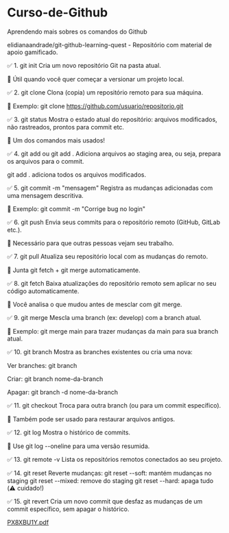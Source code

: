 # Curso-de-Github
Aprendendo mais sobres os comandos do Github

elidianaandrade/git-github-learning-quest - Repositório com material de apoio gamificado.

✅ 1. git init
Cria um novo repositório Git na pasta atual.

🧠 Útil quando você quer começar a versionar um projeto local.

✅ 2. git clone <url>
Clona (copia) um repositório remoto para sua máquina.

🧠 Exemplo: git clone https://github.com/usuario/repositorio.git

✅ 3. git status
Mostra o estado atual do repositório: arquivos modificados, não rastreados, prontos para commit etc.

🧠 Um dos comandos mais usados!

✅ 4. git add <arquivo> ou git add .
Adiciona arquivos ao staging area, ou seja, prepara os arquivos para o commit.

git add . adiciona todos os arquivos modificados.

✅ 5. git commit -m "mensagem"
Registra as mudanças adicionadas com uma mensagem descritiva.

🧠 Exemplo: git commit -m "Corrige bug no login"

✅ 6. git push
Envia seus commits para o repositório remoto (GitHub, GitLab etc.).

🧠 Necessário para que outras pessoas vejam seu trabalho.

✅ 7. git pull
Atualiza seu repositório local com as mudanças do remoto.

🧠 Junta git fetch + git merge automaticamente.

✅ 8. git fetch
Baixa atualizações do repositório remoto sem aplicar no seu código automaticamente.

🧠 Você analisa o que mudou antes de mesclar com git merge.

✅ 9. git merge <branch>
Mescla uma branch (ex: develop) com a branch atual.

🧠 Exemplo: git merge main para trazer mudanças da main para sua branch atual.

✅ 10. git branch
Mostra as branches existentes ou cria uma nova:

Ver branches: git branch

Criar: git branch nome-da-branch

Apagar: git branch -d nome-da-branch

✅ 11. git checkout <branch>
Troca para outra branch (ou para um commit específico).

🧠 Também pode ser usado para restaurar arquivos antigos.

✅ 12. git log
Mostra o histórico de commits.

🧠 Use git log --oneline para uma versão resumida.

✅ 13. git remote -v
Lista os repositórios remotos conectados ao seu projeto.

✅ 14. git reset
Reverte mudanças:
git reset --soft: mantém mudanças no staging
git reset --mixed: remove do staging
git reset --hard: apaga tudo (⚠️ cuidado!)

✅ 15. git revert <commit>
Cria um novo commit que desfaz as mudanças de um commit específico, sem apagar o histórico.


[PX8XBU1Y.pdf](https://github.com/user-attachments/files/20656088/PX8XBU1Y.pdf)
